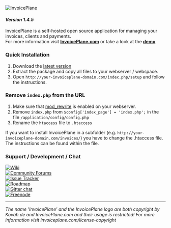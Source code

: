 ![InvoicePlane](http://invoiceplane.com/content/logo/PNG/logo_300x150.png)
#### _Version 1.4.5_

InvoicePlane is a self-hosted open source application for managing your invoices, clients and payments.    
For more information visit __[InvoicePlane.com](https://invoiceplane.com)__ or take a look at the __[demo](https://demo.invoiceplane.com)__

### Quick Installation

1. Download the [latest version](https://invoiceplane.com/downloads)
2. Extract the package and copy all files to your webserver / webspace.
3. Open `http://your-invoiceplane-domain.com/index.php/setup` and follow the instructions.

### Remove `index.php` from the URL

1. Make sure that [mod_rewrite](https://go.invoiceplane.com/apachemodrewrite) is enabled on your webserver.
2. Remove `index.php` from `$config['index_page'] = 'index.php';` in the file `/application/config/config.php`
3. Rename the `htaccess` file to `.htaccess`

If you want to install InvoicePlane in a subfolder (e.g. `http://your-invoiceplane-domain.com/invoices/`) you have to change the .htaccess file. The instructions can be found within the file.

### Support / Development / Chat

[![Wiki](https://img.shields.io/badge/Help%3A-Official%20Wiki-429ae1.svg)](https://wiki.invoiceplane.com/)    
[![Community Forums](https://img.shields.io/badge/Help%3A-Community%20Forums-429ae1.svg)](https://community.invoiceplane.com/)    
[![Issue Tracker](https://img.shields.io/badge/Development%3A-Issue%20Tracker-429ae1.svg)](https://development.invoiceplane.com/)    
[![Roadmap](https://img.shields.io/badge/Development%3A-Roadmap-429ae1.svg)](https://go.invoiceplane.com/roadmapv1)    
[![Gitter chat](https://img.shields.io/badge/Chat%3A-Gitter-green.svg)](https://gitter.im/InvoicePlane/InvoicePlane)    
[![Freenode](https://img.shields.io/badge/Chat%3A-Freenode%20IRC-green.svg)](https://go.invoiceplane.com/irc)    

---
  
*The name 'InvoicePlane' and the InvoicePlane logo are both copyright by Kovah.de and InvoicePlane.com
and their usage is restricted! For more information visit invoiceplane.com/license-copyright*

